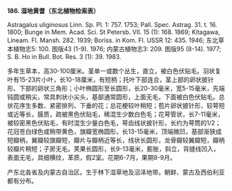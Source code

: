 **186. 湿地黄耆（东北植物检索表）**

Astragalus uliginosus Linn. Sp. Pl. 1: 757. 1753; Pall. Spec. Astrag. 31. t. 16. 1800; Bunge in Mem. Acad. Sci. St Petersb. VII. 15 (1): 168. 1869; Kitagawa, Lineam. Fl. Mansh. 282. 1939; Boriss. in Kom. Fl. USSR 12: 435. 1946; 东北草本植物志5: 100. 图版43 (1-9). 1976; 内蒙古植物志3: 209. 图版95 (8-14). 1977; S. B. Ho in Bull. Bot. Res. 3 (1): 39. 1983.

多年生草本，高30-100厘米。茎单一或数个丛生，直立，被白色伏贴毛。羽状复叶有15-23片小叶，长10-18厘米，有短柄；托叶下部连合，茎上部的卵状披针形、下部的卵状三角形；小叶椭圆形至长圆形，长20-30毫米，宽5-15毫米，先端钝圆或稍尖，常具刺状小尖头，基部通常圆形，上面无毛，下面被白色伏贴毛。总状花序生多数、紧密排列、下垂的花；总花梗较叶稍短；苞片卵状披针形，较萼短或近等长，膜质，疏被黑色伏贴毛，稀混生少数白色毛；花萼管状，长7-11毫米，被较密黑色伏贴毛，有时混生少量白色毛，萼齿线状披针形，长约为萼筒的1/2；花冠苍白绿色或稍带黄色，旗瓣宽椭圆形，长13-15毫米，顶端微凹，基部渐狭成短瓣柄，翼瓣较旗瓣短，瓣片与瓣柄近等长，线状长圆形，龙骨瓣较翼瓣短，瓣柄较瓣片稍短；子房无毛。荚果长圆形，长9-13毫米，膨胀，斜立，背缝线凹入，表面无毛，具细横纹，革质，假2室。花期6-7月，果期8-9月。

产东北各省及内蒙古自治区。生于林下湿草地及沼泽地带。朝鲜、蒙古及西伯利亚都有分布。
